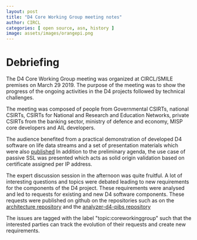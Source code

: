 ```yaml
---
layout: post
title: "D4 Core Working Group meeting notes"
author: CIRCL
categories: [ open source, asn, history ]
image: assets/images/orangepi.png
---
```


# Debriefing

The D4 Core Working Group meeting was organized at CIRCL/SMILE premises on
March 29 2019. The purpose of the meeting was to show the progress of the
ongoing activities in the D4 projects followed by technical challenges.

The meeting was composed of people from Governmental CSIRTs, national CSIRTs,
CSIRTs for National and Research and Education Networks, private CSIRTs from
the banking sector, ministry of defence and economy, MISP core developers
and AIL developers.

The audience benefited from a practical demonstration of developed D4 software
on life data streams and a set of presentation materials which were also
[published](https://github.com/D4-project/architecture/tree/master/docs/workshop)
In addition to the preliminary agenda, the use case of passive SSL was
presented which acts as solid origin validation based on certificate assigned per IP address.

The expert discussion session in the afternoon was quite fruitful. A lot
of interesting questions and topics were debated
leading to new requirements for the components of the D4 project.
These requirements were analysed and led to requests for
existing and new D4 software components. These requests were
published on github on the repositories such as on the
[architecture repository](https://github.com/D4-project/architecture/issues)
and the [analyzer-d4-pibs repository](https://github.com/D4-project/analyzer-d4-pibs/issues)

The issues are tagged with the label "topic:coreworkinggroup" such that the
interested parties can track the evolution of their requests and create new
requirements.
